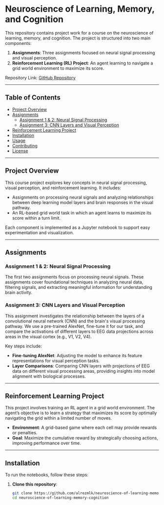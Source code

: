 # Neuroscience of Learning, Memory, and Cognition

This repository contains project work for a course on the neuroscience of learning, memory, and cognition. The project is structured into two main components:
1. **Assignments**: Three assignments focused on neural signal processing and visual perception.
2. **Reinforcement Learning (RL) Project**: An agent learning to navigate a grid world environment to maximize its score.

Repository Link: [GitHub Repository](https://github.com/alrezmlk/neuroscience-of-learning-memory-cognition)

---

## Table of Contents
- [Project Overview](#project-overview)
- [Assignments](#assignments)
  - [Assignment 1 & 2: Neural Signal Processing](#assignment-1--2-neural-signal-processing)
  - [Assignment 3: CNN Layers and Visual Perception](#assignment-3-cnn-layers-and-visual-perception)
- [Reinforcement Learning Project](#reinforcement-learning-project)
- [Installation](#installation)
- [Usage](#usage)
- [Contributing](#contributing)
- [License](#license)

---

## Project Overview

This course project explores key concepts in neural signal processing, visual perception, and reinforcement learning. It includes:
- Assignments on processing neural signals and analyzing relationships between deep learning model layers and brain responses in the visual pathway.
- An RL-based grid world task in which an agent learns to maximize its score within a turn limit.

Each component is implemented as a Jupyter notebook to support easy experimentation and visualization.

---

## Assignments

### Assignment 1 & 2: Neural Signal Processing
The first two assignments focus on processing neural signals. These assignments cover foundational techniques in analyzing neural data, filtering signals, and extracting meaningful information for understanding brain activity.

### Assignment 3: CNN Layers and Visual Perception
This assignment investigates the relationship between the layers of a convolutional neural network (CNN) and the brain's visual processing pathway. We use a pre-trained AlexNet, fine-tune it for our task, and compare the activations of different layers to EEG data projections across areas in the visual cortex (e.g., V1, V2, V4).

Key steps include:
- **Fine-tuning AlexNet**: Adjusting the model to enhance its feature representations for visual perception tasks.
- **Layer Comparisons**: Comparing CNN layers with projections of EEG data on different visual processing areas, providing insights into model alignment with biological processes.

---

## Reinforcement Learning Project

This project involves training an RL agent in a grid world environment. The agent’s objective is to learn a strategy that maximizes its score by optimally navigating the grid within a limited number of moves.

- **Environment**: A grid-based game where each cell may provide rewards or penalties.
- **Goal**: Maximize the cumulative reward by strategically choosing actions, improving performance over time.

---

## Installation

To run the notebooks, follow these steps:

1. **Clone this repository**:
   ```bash
   git clone https://github.com/alrezmlk/neuroscience-of-learning-memory-cognition.git
   cd neuroscience-of-learning-memory-cognition
